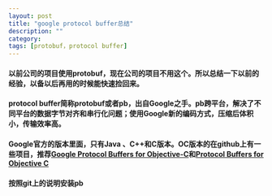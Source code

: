 ```yaml
---
layout: post
title: "google protocol buffer总结"
description: ""
category: 
tags: [protobuf，protocol buffer]
---
```


#### 以前公司的项目使用protobuf，现在公司的项目不用这个。所以总结一下以前的经验，以备以后再用的时候能快速捡回来。

#### protocol buffer简称protobuf或者pb，出自Google之手。pb跨平台，解决了不同平台的数据字节对齐和串行化问题；使用Google新的编码方式，压缩后体积小，传输效率高。

#### Google官方的版本里面，只有Java 、C++和C版本。OC版本的在github上有一些项目，推荐[Google Protocol Buffers for Objective-C](https://github.com/alexeyxo/protobuf-objc)和[Protocol Buffers for Objective C](https://github.com/qzix/protobuf-objc)

#### 按照git上的说明安装pb